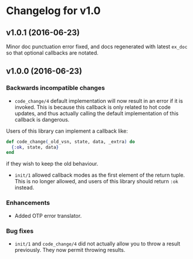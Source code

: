 # Changelog for v1.0

## v1.0.1 (2016-06-23)

Minor doc punctuation error fixed, and docs regenerated with latest `ex_doc` so that optional callbacks are notated.

## v1.0.0 (2016-06-23)

### Backwards incompatible changes

  * `code_change/4` default implementation will now result in an error if it is invoked. This is because this callback is only related to hot code updates, and thus actually calling the default implementation of this callback is dangerous.

  Users of this library can implement a callback like:

  ```elixir
  def code_change(_old_vsn, state, data, _extra) do
    {:ok, state, data}
  end
  ```

  if they wish to keep the old behaviour.

  * `init/1` allowed callback modes as the first element of the return tuple. This is no longer allowed, and users of this library should return `:ok` instead.

### Enhancements

  * Added OTP error translator.

### Bug fixes

  * `init/1` and `code_change/4` did not actually allow you to throw a result previously. They now permit throwing results.
